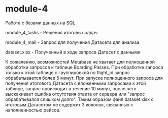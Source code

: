 # module-4
Работа с базами данных на SQL

module_4_tasks - Решения итоговых задач

module_4_mail - Запрос для получения Датасета для анализа

dataset.xlsx - Полученный в ходе запроса Датасет с данными

К сожалению, возможностей Metabase не хватает для полноценной обработки запросов к таблице Boarding Passes. 
При обработке запроса только к этой таблице с группировкой по flight_id запрос обрабатывается более 5 минут.
При запуске полноценного запроса для получения итогового Датасета с вложенными запросами к этой таблице,
запрос происходит в течение 10 минут, после чего выскакивает ошибка отсутствия ответа от сервера или "запрос
обрабатывался слишком долго".
Таким образом файл dataset.xlsx с итоговым Датасетом не содержит 3 колонок, связанных с наполненностью рейсов.
